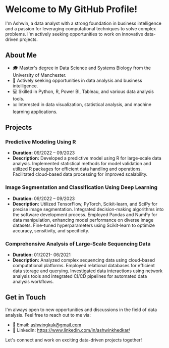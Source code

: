 # Welcome to My GitHub Profile!

I'm Ashwin, a data analyst with a strong foundation in business intelligence and a passion for leveraging computational techniques to solve complex problems. I'm actively seeking opportunities to work on innovative data-driven projects.

## About Me

* 🎓 Master's degree in Data Science and Systems Biology from the University of Manchester.
* 💼 Actively seeking opportunities in data analysis and business intelligence.
* 💻 Skilled in Python, R, Power BI, Tableau, and various data analysis tools.
* 📊 Interested in data visualization, statistical analysis, and machine learning applications.

## Projects

### Predictive Modeling Using R

* **Duration:** 09/2022 – 09/2023
* **Description:** Developed a predictive model using R for large-scale data analysis. Implemented statistical methods for model validation and utilized R packages for efficient data handling and operations. Facilitated cloud-based data processing for improved scalability.

### Image Segmentation and Classification Using Deep Learning

* **Duration:** 09/2022 – 09/2023
* **Description:** Utilized TensorFlow, PyTorch, Scikit-learn, and SciPy for precise image segmentation. Integrated decision-making algorithms into the software development process. Employed Pandas and NumPy for data manipulation, enhancing model performance on diverse image datasets. Fine-tuned hyperparameters using Scikit-learn to optimize accuracy, sensitivity, and specificity.

### Comprehensive Analysis of Large-Scale Sequencing Data

* **Duration:** 01/2021- 06/2021
* **Description:** Analyzed complex sequencing data using cloud-based computational platforms. Employed relational databases for efficient data storage and querying. Investigated data interactions using network analysis tools and integrated CI/CD pipelines for automated data analysis workflows.

## Get in Touch

I'm always open to new opportunities and discussions in the field of data analysis. Feel free to reach out to me via:

* 📧 Email: ashwingkuk@gmail.com
* 💼 LinkedIn: https://www.linkedin.com/in/ashwinkhedkar/

Let's connect and work on exciting data-driven projects together!
